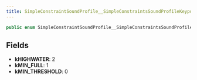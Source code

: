 ```yaml
---
title: SimpleConstraintSoundProfile__SimpleConstraintsSoundProfileKeypoints_t
---
```


```csharp
public enum SimpleConstraintSoundProfile__SimpleConstraintsSoundProfileKeypoints_t : uint
```

## Fields

- **kHIGHWATER**: 2
- **kMIN_FULL**: 1
- **kMIN_THRESHOLD**: 0


